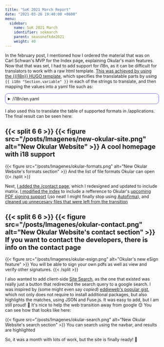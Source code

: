```yaml
---
title: "SoK 2021 March Report"
date: "2021-03-26 19:40:00 +0600"
menu:
  sidebar:
    name: SoK 2021 March
    identifier: sokmarch
    parent: seasonofkde2021
    weight: 40
---
```


In the february post, I mentioned how I ordered the material that was on Carl Schwan's MVP for the Index page, explaining Okular's main features. Now that that was set, I had to add support for i18n, as it can be difficult for translators to work with a raw html template. [This was achieved by using the {{i18n}} HUGO template](https://invent.kde.org/carlschwan/okular-kde-org/-/commit/a042f38d0fe1d781860a0056721e66349393b997), which specifies the translatable parts by using `{{ i18n "Section.variable" }}` in each of the strings to translate, and then mapping the values into a yaml file such as:

<details>
<summary>/i18n/en.yaml</summary>
{{< highlight yaml >}}
#Name of the translatable section
Section.variable:
    other: "English translation for variable"
Section.othervariable:
    other: "English translation for othervariable"
Section.yetanothervariable:
    other: "English translation for yetanothervariable"
{{< /highlight >}}
</details>

I also used this to translate the table of supported formats in /applications. The final result can be seen here:

{{< split 6 6 >}}
{{< figure src="/posts/Imagenes/new-okular-site.png" alt="New Okular Website" >}}
A cool homepage with i18 support
---
{{< figure src="/posts/Imagenes/okular-formats.png" alt="New Okular Website's formats section" >}}
And the list of file formats Okular can open
{{< /split >}}

Next, [I added the /contact page](https://invent.kde.org/carlschwan/okular-kde-org/-/commit/0e7989a171c36f2d7d0b32332a43a490a27ccf59), which I redesigned and updated to include matrix. [I modified the index](https://invent.kde.org/carlschwan/okular-kde-org/-/commit/1795c0da36113ee0219a69d66bfce1595218f94c) to include a refference to Okular's [upcoming PDF signing support](https://invent.kde.org/graphics/okular/-/merge_requests/296) (¡so neat! I might finally stop using [Autofirma](https://github.com/ctt-gob-es/clienteafirma)), and [cleaned up unnecesary files that were left from the transition](https://invent.kde.org/carlschwan/okular-kde-org/-/commit/9cab0470f744252ecff9ef9721f71de084167dfb)

{{< split 6 6 >}}
{{< figure src="/posts/Imagenes/okular-contact.png" alt="New Okular Website's contact section" >}}
If you want to contact the developers, there is info on the contact page
---
{{< figure src="/posts/Imagenes/okular-esign.png" alt="Okular's new eSign feature" >}}
You will be able to sign your own pdfs as well as view and verify other signatures.
{{< /split >}}

I also wanted to add client-side [Site Search](https://invent.kde.org/carlschwan/okular-kde-org/-/commit/05ce2a78d2b77d4e4e4e19e64a7e3601856095bf), as the one that existed was really just a button that redirected the search query to a google search. I was inspired by (some might even say *copied*) [eddieweb's popular gist](https://gist.github.com/eddiewebb/735feb48f50f0ddd65ae5606a1cb41ae), which not only does not require to install additional packages, but also highlights the matches, using JSON and Fuse.js. It was easy to add, but I am still proud! 🤩 It's nice to help the web transition away from google 😊 You can see how that looks like here:

{{< figure src="/posts/Imagenes/okular-search.png" alt="New Okular Website's search section" >}}
You can search using the navbar, and results are highlighted

So, it was a month with lots of work, but the site is finally ready! 🥳

<style>
details {
    border: 1px solid #5850ec;
    border-radius: 10px;
    padding: .5rem .5rem 0;
}

summary {
    margin: -.5rem -.5rem 0;
    padding: .5rem;
}

summary:hover {
    font-weight: bold;
}

details[open] {
    padding: .5rem;
}

details[open] summary {
    border-bottom: 1px solid #aaa;
    margin-bottom: .5rem;
    font-weight: bold;
}
</style>
